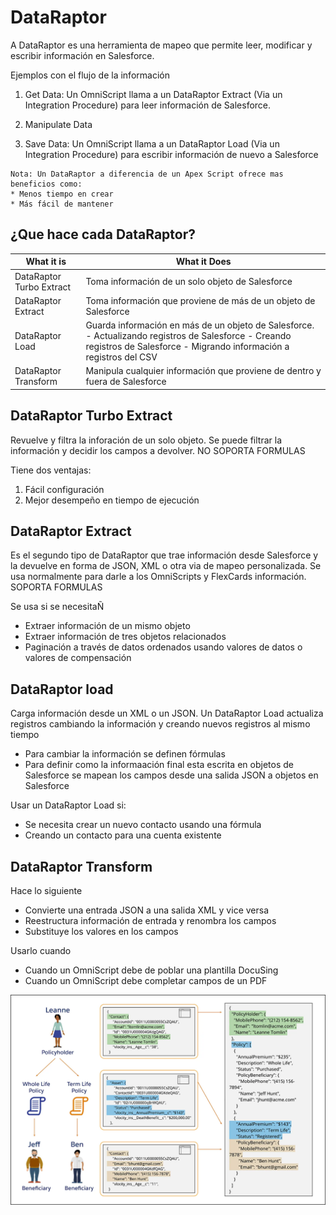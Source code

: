 # DataRaptor

A DataRaptor es una herramienta de mapeo que permite leer, modificar y escribir información en Salesforce.

Ejemplos con el flujo de la información

1. Get Data: Un OmniScript llama a un DataRaptor Extract (Via un Integration Procedure) para leer información de Salesforce.

2. Manipulate Data
3. Save Data: Un OmniScript llama a un DataRaptor Load (Via un Integration Procedure) para escribir información de nuevo a Salesforce

```
Nota: Un DataRaptor a diferencia de un Apex Script ofrece mas beneficios como:
* Menos tiempo en crear
* Más fácil de mantener
```

## ¿Que hace cada DataRaptor?

| What it is | What it Does |
| ---------- | ------------ |
| DataRaptor Turbo Extract | Toma información de un solo objeto de Salesforce |
| DataRaptor Extract | Toma información que proviene de más de un objeto de Salesforce |
| DataRaptor Load | Guarda información en más de un objeto de Salesforce. - Actualizando registros de Salesforce - Creando registros de Salesforce - Migrando información a registros del CSV   |
| DataRaptor Transform | Manipula cualquier información que proviene de dentro y fuera de Salesforce |

## DataRaptor Turbo Extract

Revuelve y filtra la inforación de un solo objeto. Se puede filtrar la información y decidir los campos a devolver. NO SOPORTA FORMULAS

Tiene dos ventajas:

1. Fácil configuración
2. Mejor desempeño en tiempo de ejecución

## DataRaptor Extract

Es el segundo tipo de DataRaptor que trae información desde Salesforce y la devuelve en forma de JSON, XML o otra via de mapeo personalizada. Se usa normalmente para darle a los OmniScripts y FlexCards información. SOPORTA FORMULAS

Se usa si se necesitaÑ

* Extraer información de un mismo objeto
* Extraer información de tres objetos relacionados
* Paginación a través de datos ordenados usando valores de datos o valores de compensación

## DataRaptor load

Carga información desde un XML o un JSON. Un DataRaptor Load actualiza registros cambiando la información y creando nuevos registros al mismo tiempo

* Para cambiar la información se definen fórmulas
* Para definir como la informaación final esta escrita en objetos de Salesforce se mapean los campos desde una salida JSON a objetos en Salesforce

Usar un DataRaptor Load si:

- Se necesita crear un nuevo contacto usando una fórmula
- Creando un contacto para una cuenta existente

## DataRaptor Transform

Hace lo siguiente

- Convierte una entrada JSON a una salida XML y vice versa
- Reestructura información de entrada y renombra los campos
- Substituye los valores en los campos

Usarlo cuando

- Cuando un OmniScript debe de poblar una plantilla DocuSing
- Cuando un OmniScript debe completar campos de un PDF

![Alt text](8dc1cb3ec52391ae1b069095d2613472_ef-396-a-91-793-e-429-a-8004-1-c-916-e-7-e-319-d.webp)



